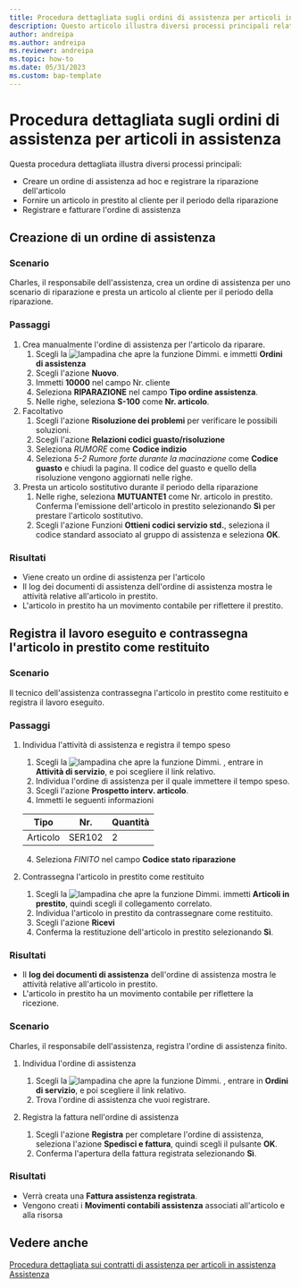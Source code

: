 ```yaml
---
title: Procedura dettagliata sugli ordini di assistenza per articoli in assistenza
description: Questo articolo illustra diversi processi principali relativi ad ordini di assistenza e articoli in assistenza.
author: andreipa
ms.author: andreipa
ms.reviewer: andreipa
ms.topic: how-to
ms.date: 05/31/2023
ms.custom: bap-template
---
```


# Procedura dettagliata sugli ordini di assistenza per articoli in assistenza

Questa procedura dettagliata illustra diversi processi principali:

- Creare un ordine di assistenza ad hoc e registrare la riparazione dell'articolo
- Fornire un articolo in prestito al cliente per il periodo della riparazione
- Registrare e fatturare l'ordine di assistenza
    
## Creazione di un ordine di assistenza

### Scenario  

Charles, il responsabile dell'assistenza, crea un ordine di assistenza per uno scenario di riparazione e presta un articolo al cliente per il periodo della riparazione.

### Passaggi

1. Crea manualmente l'ordine di assistenza per l'articolo da riparare.
   1. Scegli la ![lampadina che apre la funzione Dimmi.](../../media/ui-search/search_small.png "Informazioni sull'operazione che si desidera eseguire") e immetti **Ordini di assistenza**
   2. Scegli l'azione **Nuovo**.
   3. Immetti **10000** nel campo Nr. cliente
   4. Seleziona **RIPARAZIONE** nel campo **Tipo ordine assistenza**.
   5. Nelle righe, seleziona **S-100** come **Nr. articolo**.
2. Facoltativo
   1. Scegli l'azione **Risoluzione dei problemi** per verificare le possibili soluzioni.
   2. Scegli l'azione **Relazioni codici guasto/risoluzione**
   3. Seleziona *RUMORE* come **Codice indizio**
   4. Seleziona *5-2 Rumore forte durante la macinazione* come **Codice guasto** e chiudi la pagina. Il codice del guasto e quello della risoluzione vengono aggiornati nelle righe.
3. Presta un articolo sostitutivo durante il periodo della riparazione
   1. Nelle righe, seleziona **MUTUANTE1** come Nr. articolo in prestito. Conferma l'emissione dell'articolo in prestito selezionando **Sì** per prestare l'articolo sostitutivo. 
   2. Scegli l'azione Funzioni **Ottieni codici servizio std.**, seleziona il codice standard associato al gruppo di assistenza e seleziona **OK**.
   
### Risultati

- Viene creato un ordine di assistenza per l'articolo
- Il log dei documenti di assistenza dell'ordine di assistenza mostra le attività relative all'articolo in prestito.
- L'articolo in prestito ha un movimento contabile per riflettere il prestito.
   

## Registra il lavoro eseguito e contrassegna l'articolo in prestito come restituito

### Scenario  

Il tecnico dell'assistenza contrassegna l'articolo in prestito come restituito e registra il lavoro eseguito.

### Passaggi

1. Individua l'attività di assistenza e registra il tempo speso 
   1. Scegli la ![lampadina che apre la funzione Dimmi.](../../media/ui-search/search_small.png "Informazioni sull'operazione che si desidera eseguire") , entrare in **Attività di servizio**, e poi scegliere il link relativo.
   2. Individua l'ordine di assistenza per il quale immettere il tempo speso.
   3. Scegli l'azione **Prospetto interv. articolo**.
   4. Immetti le seguenti informazioni

    |Tipo|Nr.|Quantità|
    |----|---|--------|  
    |Articolo|SER102|2|

   4. Seleziona *FINITO* nel campo **Codice stato riparazione**
    
2. Contrassegna l'articolo in prestito come restituito
   1. Scegli la ![lampadina che apre la funzione Dimmi.](../../media/ui-search/search_small.png "Informazioni sull'operazione che si desidera eseguire") immetti **Articoli in prestito**, quindi scegli il collegamento correlato.
   2. Individua l'articolo in prestito da contrassegnare come restituito.
   3. Scegli l'azione **Ricevi** 
   4. Conferma la restituzione dell'articolo in prestito selezionando **Sì**.
      
### Risultati

- Il **log dei documenti di assistenza** dell'ordine di assistenza mostra le attività relative all'articolo in prestito.
- L'articolo in prestito ha un movimento contabile per riflettere la ricezione.


### Scenario  

Charles, il responsabile dell'assistenza, registra l'ordine di assistenza finito.

1. Individua l'ordine di assistenza 
   1. Scegli la ![lampadina che apre la funzione Dimmi.](../../media/ui-search/search_small.png "Informazioni sull'operazione che si desidera eseguire") , entrare in **Ordini di servizio**, e poi scegliere il link relativo.
   2. Trova l'ordine di assistenza che vuoi registrare.

2. Registra la fattura nell'ordine di assistenza
   1. Scegli l'azione **Registra** per completare l'ordine di assistenza, seleziona l'azione **Spedisci e fattura**, quindi scegli il pulsante **OK**.
   2. Conferma l'apertura della fattura registrata selezionando **Sì**. 
### Risultati

- Verrà creata una **Fattura assistenza registrata**.
- Vengono creati i **Movimenti contabili assistenza** associati all'articolo e alla risorsa

## Vedere anche
[Procedura dettagliata sui contratti di assistenza per articoli in assistenza](service-contract-flow.md)  
[Assistenza](../../service-service.md)
